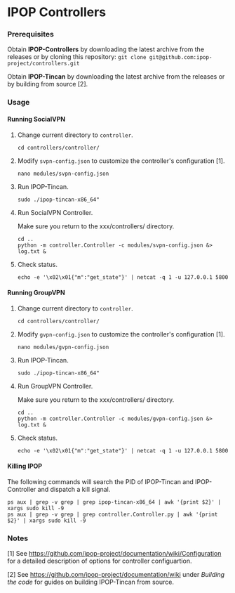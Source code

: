 # IPOP Controllers

### Prerequisites

Obtain **IPOP-Controllers** by downloading the latest archive from the releases or by cloning this repository:
```git clone git@github.com:ipop-project/controllers.git```

Obtain **IPOP-Tincan** by downloading the latest archive from the releases or by building from source [2].


### Usage

#### Running SocialVPN

1. Change current directory to ```controller```.

    ```cd controllers/controller/```

2. Modify ```svpn-config.json``` to customize the controller's configuration [1].

    ```nano modules/svpn-config.json```

3. Run IPOP-Tincan.

    ```sudo ./ipop-tincan-x86_64"```

4. Run SocialVPN Controller.

    Make sure you return to the xxx/controllers/ directory.
    ```
    cd ..
    python -m controller.Controller -c modules/svpn-config.json &> log.txt &
    ```

5. Check status.

    ```echo -e '\x02\x01{"m":"get_state"}' | netcat -q 1 -u 127.0.0.1 5800```

#### Running GroupVPN

1. Change current directory to ```controller```.

    ```cd controllers/controller/```

2. Modify ```gvpn-config.json``` to customize the controller's configuration [1].

    ```nano modules/gvpn-config.json```

3. Run IPOP-Tincan.

    ```sudo ./ipop-tincan-x86_64"```

4. Run GroupVPN Controller.

    Make sure you return to the xxx/controllers/ directory.
    ```
    cd ..
    python -m controller.Controller -c modules/gvpn-config.json &> log.txt &
    ```

5. Check status.

    ```echo -e '\x02\x01{"m":"get_state"}' | netcat -q 1 -u 127.0.0.1 5800```

#### Killing IPOP

The following commands will search the PID of IPOP-Tincan and IPOP-Controller and dispatch a kill signal.
```
ps aux | grep -v grep | grep ipop-tincan-x86_64 | awk '{print $2}' | xargs sudo kill -9
ps aux | grep -v grep | grep controller.Controller.py | awk '{print $2}' | xargs sudo kill -9
```

### Notes

[1] See https://github.com/ipop-project/documentation/wiki/Configuration for a detailed description of options for controller configuartion.

[2] See https://github.com/ipop-project/documentation/wiki under _Building the code_ for guides on building IPOP-Tincan from source.
